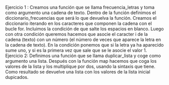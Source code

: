 Ejercicio 1 : Creamos una función que se llama frecuencia_letras y toma como argumento una cadena de texto. Dentro de la función definimos el diccionario_frecuencias que será lo que devuelva la función. Creamos el diccionario iterando en los caracteres que componen la cadena con el bucle for. Incluimos la condición de que salte los espacios en blanco. Luego con otra condición queremos hacemos que asocie el caracter i de la cadena (texto) con un número (el número de veces que aparece la letra en la cadena de texto). En la condición ponemos que si la letra ya ha aparecido sume uno, y si es la primera vez que sale que se le asocie el valor 1. 
Ejercicio 2: Definimos una función que se llama duplicar_lista y coge como argumento una lista. Después con la función map hacemos que coga los valores de la lista y los multiplique por dos, usando la sintaxis que tiene. Como resultado se devuelve una lista con los valores de la lista inicial dupicados.
